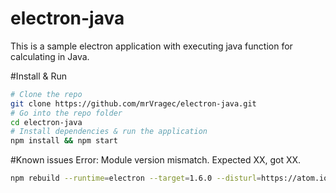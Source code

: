 # electron-java

This is a sample electron application with executing java function for calculating in Java. 


#Install & Run
```bash
# Clone the repo
git clone https://github.com/mrVragec/electron-java.git
# Go into the repo folder
cd electron-java
# Install dependencies & run the application
npm install && npm start
```
#Known issues
Error: Module version mismatch. Expected XX, got XX.
```bash
npm rebuild --runtime=electron --target=1.6.0 --disturl=https://atom.io/download/atom-shell --build-from-source
```
